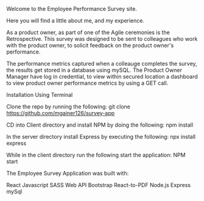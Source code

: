 Welcome to the Employee Performance Survey site.

Here you will find a little about me, and my experience.

As a product owner, as part of one of the Agile ceremonies is the Retrospective. This survey was designed to be sent to colleagues who work with the product owner, to 
solicit feedback on the product owner's performance. 

The performance metrics captured when a colleauge completes the survey, the results get stored in a database using mySQL. The Product Owner Manager 
have log in credential, to view within secured location a dashboard to view product owner performance metrics by using a GET call.

Installation Using Terminal 

Clone the repo by running the following: git clone https://github.com/mgainer126/survey-app

CD into Client directory and install NPM by doing the following: npm install

In the server directory install Express by executing the following: npx install express

While in the client directory run the following start the application: NPM start

The Employee Survey Application was built with:

React
Javascript
SASS
Web API
Bootstrap
React-to-PDF
Node.js
Express
mySql
